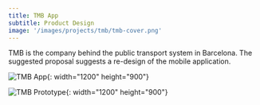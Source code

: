 ```yaml
---
title: TMB App
subtitle: Product Design
image: '/images/projects/tmb/tmb-cover.png'
---
```

TMB is the company behind the public transport system in Barcelona. The suggested proposal suggests a re-design of the mobile application.

![TMB App](/images/projects/tmb/tmb-full.png){: width="1200" height="900"}

![TMB Prototype](/images/projects/tmb/prototype.gif){: width="1200" height="900"}